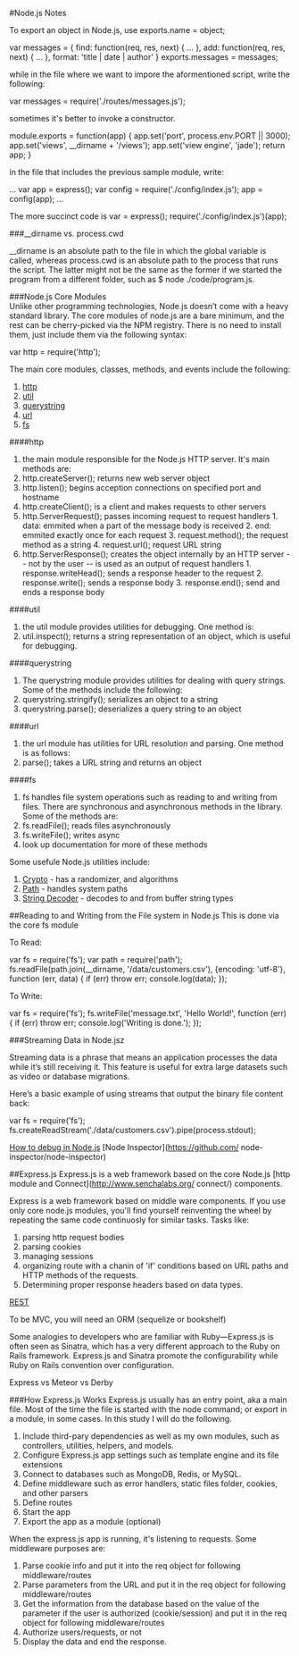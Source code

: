 #Node.js Notes

To export an object in Node.js, use exports.name = object;

var messages = {
  find: function(req, res, next) {
  ...
  },
  add: function(req, res, next) {
  ...
  },
  format: 'title | date | author'
}
exports.messages = messages;

while in the file where we want to impore the aformentioned script, write the following: 

var messages = require('./routes/messages.js');

sometimes it's better to invoke a constructor.

module.exports = function(app) {
  app.set('port', process.env.PORT || 3000);
  app.set('views', __dirname + '/views');
  app.set('view engine', 'jade');
  return app;
}

in the file that includes the previous sample module, write:  

...
var app = express();
var config = require('./config/index.js');
app = config(app);
...

The more succinct code is var = express(); require('./config/index.js')(app);

###__dirname vs. process.cwd

__dirname is an absolute path to the file in which the global variable is called, whereas process.cwd is an absolute path to the process that runs the script. The latter might not be the same as the former if we started the program from a different folder, such as $ node ./code/program.js.

###Node.js Core Modules  
Unlike other programming technologies, Node.js doesn’t come with a heavy standard library. The core modules of node.js are a bare minimum, and the rest can be cherry-picked via the NPM registry. There is no need to install them, just include them via the following syntax:

var http = require('http');

The main core modules, classes, methods, and events include the following:
1. [http](http://nodejs.org/api/http.html#http_http)
2. [util](http://nodejs.org/api/util.html)
3. [querystring](http://nodejs.org/api/querystring.html)
4. [url](http://nodejs.org/api/url.html)
5. [fs](http://nodejs.org/api/fs.html)

####http
1. the main module responsible for the Node.js HTTP server. It's main methods are:
  1. http.createServer(); returns new web server object
  2. http.listen(); begins acception connections on specified port and hostname
  3. http.createClient(); is a client and makes requests to other servers
  4. http.ServerRequest(); passes incoming request to request handlers
    1. data: emmited when a part of the message body is received
    2. end: emmited exactly once for each request
    3. request.method(); the request method as a string
    4. request.url(); request URL string
  5. http.ServerResponse(); creates the object internally by an HTTP server -- not by the user -- is used as an output of request handlers
    1. response.writeHead(); sends a response header to the request
    2. response.write(); sends a response body
    3. response.end(); send and ends a response body

####util
1. the util module provides utilities for debugging. One method is:
  1. util.inspect(); returns a string representation of an object, which is useful for debugging.

####querystring
1. The querystring module provides utilities for dealing with query strings. Some of the methods include the following:
  1. querystring.stringify(); serializes an object to a string
  2. querystring.parse(); deserializes a query string to an object

####url
1. the url module has utilities for URL resolution and parsing. One method is as follows:
  1. parse(); takes a URL string and returns an object

####fs
1. fs handles file system operations such as reading to and writing from files. There are synchronous and asynchronous methods in the library. Some of the methods are:
  1. fs.readFile(); reads files asynchronously
  2. fs.writeFile(); writes async
  3. look up documentation for more of these methods

Some usefule Node.js utilities include:
1. [Crypto](http://nodejs.org/api/crypto.html) - has a randomizer, and algorithms
2. [Path](http://nodejs.org/api/path.html) - handles system paths
3. [String Decoder](http://nodejs.org/api/string_decoder.html) - decodes to and from buffer string types

##Reading to and Writing from the File system in Node.js
This is done via the core fs module

To Read:

var fs = require('fs');
var path = require('path');
fs.readFile(path.join(__dirname, '/data/customers.csv'), {encoding: 'utf-8'}, function (err, data) {
  if (err) throw err;
  console.log(data);
});

To Write:

var fs = require('fs');
fs.writeFile('message.txt', 'Hello World!', function (err) {
  if (err) throw err;
  console.log('Writing is done.');
});

###Streaming Data in Node.jsz

Streaming data is a phrase that means an application processes the data while it’s still receiving it. This feature is useful for extra large datasets such as video or database migrations.

Here’s a basic example of using streams that output the binary file content back:

var fs = require('fs');
fs.createReadStream('./data/customers.csv').pipe(process.stdout);

[How to debug in Node.js](http://nodejs.org/api/debugger.html)
[Node Inspector](https://github.com/ node-inspector/node-inspector)

##Express.js
Express.js is a web framework based on the core Node.js [http module and Connect](http://www.senchalabs.org/ connect/) components.

Express is a web framework based on middle ware components. If you use only core node.js modules, you'll find yourself reinventing the wheel by repeating the same code continuosly for similar tasks. Tasks like:
1. parsing http request bodies
2. parsing cookies
3. managing sessions
4. organizing route with a chanin of 'if' conditions based on URL paths and HTTP methods of the requests.
5. Determining proper response headers based on data types.

[REST](https://en.wikipedia.org/wiki/Representational_state_transfer)

To be MVC, you will need an ORM (sequelize or bookshelf)

Some analogies to developers who are familiar with Ruby—Express.js is often seen as Sinatra, which has a very different approach to the Ruby on Rails framework. Express.js and Sinatra promote the configurability while Ruby on Rails convention over configuration.

Express vs Meteor vs Derby

###How Express.js Works
Express.js usually has an entry point, aka a main file. Most of the time the file is started with the node command; or export in a module, in some cases. In this study I will do the following.
1. Include third-pary dependencies as well as my own modules, such as controllers, utilities, helpers, and models.
2. Configure Express.js app settings such as template engine and its file extensions
3. Connect to databases such as MongoDB, Redis, or MySQL.
4. Define middleware such as error handlers, static files folder, cookies, and other parsers
5. Define routes
6. Start the app
7. Export the app as a module (optional)

When the express.js app is running, it's listening to requests. Some middleware purposes are:
1. Parse cookie info and put it into the req object for following middleware/routes
2. Parse parameters from the URL and put it in the req object for following middleware/routes
3. Get the information from the database based on the value of the parameter if the user is authorized (cookie/session) and put it in the req object for following middleware/routes
4. Authorize users/requests, or not
5. Display the data and end the response.

